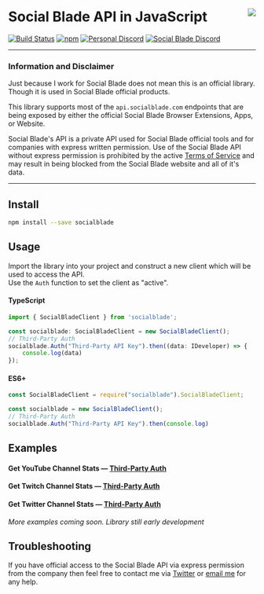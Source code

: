 # Social Blade API in JavaScript [<img align="right" src="https://cdn.tcole.me/socialblade-small.png">](https://github.com/TimothyCole/socialblade-js)

[![Build Status](https://travis-ci.com/TimothyCole/socialblade-js.svg?branch=master)](https://travis-ci.com/TimothyCole/socialblade-js)
[![npm](https://img.shields.io/npm/v/socialblade.svg)](https://www.npmjs.com/package/socialblade)
[![Personal Discord](https://img.shields.io/discord/313591755180081153.svg?label=Personal%20Discord&colorB=308bcd&maxAge=3600)](https://discordapp.com/invite/YFtfGwq)
[![Social Blade Discord](https://img.shields.io/discord/125022847562285056.svg?label=Social%20Blade%20Discord%20(Not%20for%20Support)&colorB=c84329&maxAge=3600)](https://socialblade.com/discord)

---

### Information and Disclaimer
Just because I work for Social Blade does not mean this is an official library. Though it is used in Social Blade official products.

This library supports most of the `api.socialblade.com` endpoints that are being exposed by either the official Social Blade Browser Extensions, Apps, or Website.

Social Blade's API is a private API used for Social Blade official tools and for companies with express written permission. Use of the Social Blade API without express permission is prohibited by the active [Terms of Service](https://socialblade.com/info/terms) and may result in being blocked from the Social Blade website and all of it's data.

---

## Install
```bash
npm install --save socialblade
```

## Usage
Import the library into your project and construct a new client which will be used to access the API.  
Use the `Auth` function to set the client as "active".

#### TypeScript
```ts
import { SocialBladeClient } from 'socialblade';

const socialblade: SocialBladeClient = new SocialBladeClient();
// Third-Party Auth
socialblade.Auth("Third-Party API Key").then((data: IDeveloper) => {
	console.log(data)
});
```

#### ES6+
```js
const SocialBladeClient = require("socialblade").SocialBladeClient;

const socialblade = new SocialBladeClient();
// Third-Party Auth
socialblade.Auth("Third-Party API Key").then(console.log)
```

## Examples
#### Get YouTube Channel Stats &mdash; [Third-Party Auth](examples/youtube-stats-Auth.js)
#### Get Twitch Channel Stats &mdash; [Third-Party Auth](examples/twitch-stats-Auth.js)
#### Get Twitter Channel Stats &mdash; [Third-Party Auth](examples/twitter-stats-Auth.js)
_More examples coming soon. Library still early development_

## Troubleshooting
If you have official access to the Social Blade API via express permission from the company then feel free to contact me via [Twitter](https://twitter.com/messages/compose?recipient_id=1690693537) or [email me](mailto:tim@timcole.me?cc=tim@socialblade.com&subject=Social%20Blade%20JavaScript%20Library%20Inquiry) for any help.
